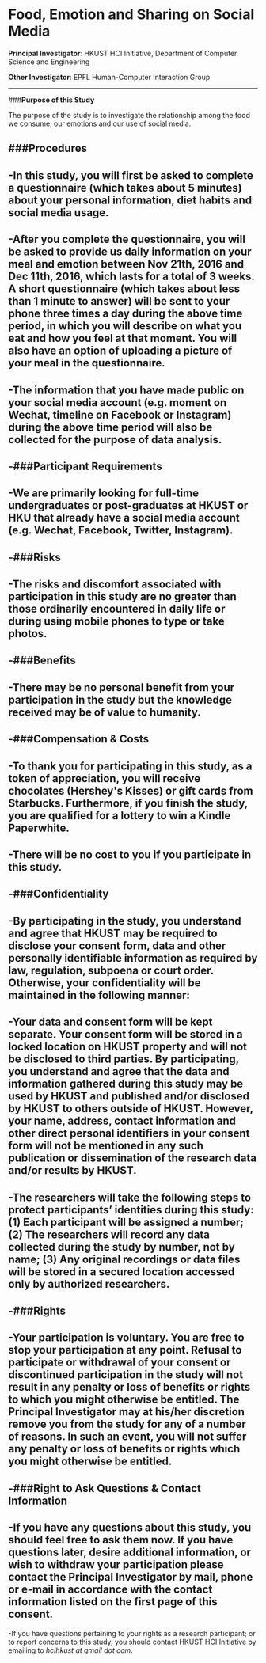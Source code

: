 # Food, Emotion and Sharing on Social Media
__Principal Investigator__: HKUST HCI Initiative, Department of Computer Science and Engineering

__Other Investigator__: EPFL Human-Computer Interaction Group
_______________________________________________________________________________

###__Purpose of this Study__

The purpose of the study is to investigate the relationship among the food we consume, our emotions and our use of social media. 

###__Procedures__
 -
 -In this study, you will first be asked to complete a questionnaire (which takes about 5 minutes) about your personal information, diet habits and social media usage. 
 -
 -After you complete the questionnaire, you will be asked to provide us daily information on your meal and emotion between Nov 21th, 2016 and Dec 11th, 2016, which lasts for a total of 3 weeks. A short questionnaire (which takes about less than 1 minute to answer) will be sent to your phone three times a day during the above time period, in which you will describe on what you eat and how you feel at that moment. You will also have an option of uploading a picture of your meal in the questionnaire. 
 -
 -The information that you have made public on your social media account (e.g. moment on Wechat, timeline on Facebook or Instagram) during the above time period will also be collected for the purpose of data analysis. 
 -
 -###__Participant Requirements__
 -
 -We are primarily looking for full-time undergraduates or post-graduates at HKUST or HKU that already have a social media account (e.g. Wechat, Facebook, Twitter, Instagram). 
 -
 -###__Risks__
 -
 -The risks and discomfort associated with participation in this study are no greater than those ordinarily encountered in daily life or during using mobile phones to type or take photos.
 -
 -###__Benefits__
 -
 -There may be no personal benefit from your participation in the study but the knowledge received may be of value to humanity.  
 -
 -###__Compensation & Costs__
 -
 -To thank you for participating in this study, as a token of appreciation, you will receive chocolates (Hershey's Kisses) or gift cards from Starbucks. Furthermore, if you finish the study, you are qualified for a lottery to win a Kindle Paperwhite.
 -
 -There will be no cost to you if you participate in this study. 
 -
 -###__Confidentiality__
 -
 -By participating in the study, you understand and agree that HKUST may be required to disclose your consent form, data and other personally identifiable information as required by law, regulation, subpoena or court order.  Otherwise, your confidentiality will be maintained in the following manner:
 -
 -Your data and consent form will be kept separate. Your consent form will be stored in a locked location on HKUST property and will not be disclosed to third parties. By participating, you understand and agree that the data and information gathered during this study may be used by HKUST and published and/or disclosed by HKUST to others outside of HKUST. However, your name, address, contact information and other direct personal identifiers in your consent form will not be mentioned in any such publication or dissemination of the research data and/or results by HKUST.
 -
 -The researchers will take the following steps to protect participants’ identities during this study: (1) Each participant will be assigned a number; (2) The researchers will record any data collected during the study by number, not by name; (3) Any original recordings or data files will be stored in a secured location accessed only by authorized researchers.  
 -
 -###__Rights__
 -
 -Your participation is voluntary.  You are free to stop your participation at any point.  Refusal to participate or withdrawal of your consent or discontinued participation in the study will not result in any penalty or loss of benefits or rights to which you might otherwise be entitled.  The Principal Investigator may at his/her discretion remove you from the study for any of a number of reasons.  In such an event, you will not suffer any penalty or loss of benefits or rights which you might otherwise be entitled.
 -
 -###__Right to Ask Questions & Contact Information__
 -
 -If you have any questions about this study, you should feel free to ask them now.  If you have questions later, desire additional information, or wish to withdraw your participation please contact the Principal Investigator by mail, phone or e-mail in accordance with the contact information listed on the first page of this consent.  
 -
 -If you have questions pertaining to your rights as a research participant; or to report concerns to this study, you should contact HKUST HCI Initiative by emailing to _hcihkust at gmail dot com_.
